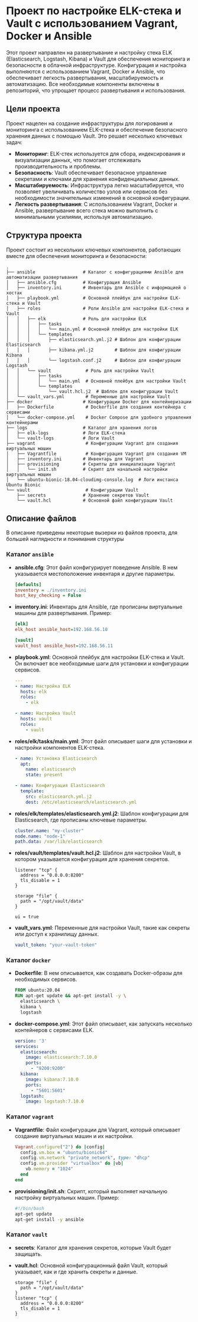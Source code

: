 # Проект по настройке ELK-стека и Vault с использованием Vagrant, Docker и Ansible

Этот проект направлен на развертывание и настройку стека ELK (Elasticsearch, Logstash, Kibana) и Vault для обеспечения мониторинга и безопасности в облачной инфраструктуре. 
Конфигурация и настройка выполняются с использованием Vagrant, Docker и Ansible, что обеспечивает легкость развертывания, масштабируемость и автоматизацию. Все необходимые 
компоненты включены в репозиторий, что упрощает процесс развертывания и использования.

## Цели проекта

Проект нацелен на создание инфраструктуры для логирования и мониторинга с использованием ELK-стека и обеспечение безопасного хранения данных с помощью Vault. Это решает 
несколько ключевых задач:
- **Мониторинг**: ELK-стек используется для сбора, индексирования и визуализации данных, что помогает отслеживать производительность и проблемы.
- **Безопасность**: Vault обеспечивает безопасное управление секретами и ключами для хранения конфиденциальных данных.
- **Масштабируемость**: Инфраструктура легко масштабируется, что позволяет увеличивать количество узлов или сервисов без необходимости значительных изменений в основной 
конфигурации.
- **Легкость развертывания**: С использованием Vagrant, Docker и Ansible, развертывание всего стека можно выполнить с минимальными усилиями, используя автоматизацию.

## Структура проекта

Проект состоит из нескольких ключевых компонентов, работающих вместе для обеспечения мониторинга и безопасности:

```
.
├── ansible                  # Каталог с конфигурациями Ansible для автоматизации развертывания
│   ├── ansible.cfg          # Конфигурация Ansible
│   ├── inventory.ini        # Инвентарь для Ansible с информацией о хостах
│   ├── playbook.yml         # Основной плейбук для настройки ELK-стека и Vault
│   ├── roles                # Роли Ansible для настройки ELK-стека и Vault
│   │   ├── elk              # Роль для настройки ELK
│   │   │   ├── tasks
│   │   │   │   └── main.yml # Основной плейбук для настройки ELK
│   │   │   └── templates
│   │   │       ├── elasticsearch.yml.j2 # Шаблон для конфигурации Elasticsearch
│   │   │       ├── kibana.yml.j2        # Шаблон для конфигурации Kibana
│   │   │       └── logstash.conf.j2     # Шаблон для конфигурации Logstash
│   │   └── vault             # Роль для настройки Vault
│   │       ├── tasks
│   │       │   └── main.yml  # Основной плейбук для настройки Vault
│   │       └── templates
│   │           └── vault.hcl.j2  # Шаблон для конфигурации Vault
│   └── vault_vars.yml        # Переменные для настройки Vault
├── docker                   # Конфигурации Docker для контейнеризации
│   ├── Dockerfile            # Dockerfile для создания контейнера с сервисами
│   └── docker-compose.yml    # Docker Compose для удобного управления контейнерами
├── logs                     # Каталог для хранения логов
│   ├── elk-logs             # Логи ELK-стека
│   └── vault-logs           # Логи Vault
├── vagrant                   # Конфигурации Vagrant для создания виртуальных машин
│   ├── Vagrantfile           # Конфигурация Vagrant для создания VM
│   ├── inventory.ini        # Инвентарь для Vagrant
│   ├── provisioning         # Скрипты для инициализации Vagrant
│   │   └── init.sh          # Скрипт для начальной настройки виртуальных машин
│   └── ubuntu-bionic-18.04-cloudimg-console.log  # Логи инстанса Ubuntu Bionic
└── vault                     # Конфигурации Vault
    ├── secrets              # Хранение секретов Vault
    └── vault.hcl            # Основной файл конфигурации Vault
```

## Описание файлов 

В описание приведены некоторые вызерки из файлов проекта, для большей наглядности и понимания структуры

### Каталог `ansible`

- **ansible.cfg**:
  Этот файл конфигурирует поведение Ansible. В нем указывается местоположение инвентаря и другие параметры.
  ```ini
  [defaults]
  inventory = ./inventory.ini
  host_key_checking = False
  ```

- **inventory.ini**:
  Инвентарь для Ansible, где прописаны виртуальные машины для развертывания. Пример:
  ```ini
  [elk]
  elk_host ansible_host=192.168.56.10

  [vault]
  vault_host ansible_host=192.168.56.11
  ```

- **playbook.yml**:
  Основной плейбук для настройки ELK-стека и Vault. Он включает все необходимые шаги для установки и конфигурации сервисов.
  ```yaml
  ---
  - name: Настройка ELK
    hosts: elk
    roles:
      - elk

  - name: Настройка Vault
    hosts: vault
    roles:
      - vault
  ```

- **roles/elk/tasks/main.yml**:
  Этот файл описывает шаги для установки и настройки компонентов ELK-стека.
  ```yaml
  - name: Установка Elasticsearch
    apt:
      name: elasticsearch
      state: present

  - name: Конфигурация Elasticsearch
    template:
      src: elasticsearch.yml.j2
      dest: /etc/elasticsearch/elasticsearch.yml
  ```

- **roles/elk/templates/elasticsearch.yml.j2**:
  Шаблон конфигурации для Elasticsearch, где прописаны ключевые параметры.
  ```yaml
  cluster.name: "my-cluster"
  node.name: "node-1"
  path.data: /var/lib/elasticsearch
  ```

- **roles/vault/templates/vault.hcl.j2**:
  Шаблон для настройки Vault, в котором указывается конфигурация для хранения секретов.
  ```hcl
  listener "tcp" {
    address = "0.0.0.0:8200"
    tls_disable = 1
  }

  storage "file" {
    path = "/opt/vault/data"
  }

  ui = true
  ```

- **vault_vars.yml**:
  Переменные для настройки Vault, такие как секреты или доступ к хранилищу данных.
  ```yaml
  vault_token: "your-vault-token"
  ```

### Каталог `docker`

- **Dockerfile**:
  В нем описывается, как создавать Docker-образы для необходимых сервисов.
  ```dockerfile
  FROM ubuntu:20.04
  RUN apt-get update && apt-get install -y \
    elasticsearch \
    kibana \
    logstash
  ```

- **docker-compose.yml**:
  Этот файл описывает, как запускать несколько контейнеров с сервисами ELK.
  ```yaml
  version: '3'
  services:
    elasticsearch:
      image: elasticsearch:7.10.0
      ports:
        - "9200:9200"
    kibana:
      image: kibana:7.10.0
      ports:
        - "5601:5601"
    logstash:
      image: logstash:7.10.0
  ```

### Каталог `vagrant`

- **Vagrantfile**:
  Файл конфигурации для Vagrant, который описывает создание виртуальных машин и их настройки.
  ```ruby
  Vagrant.configure("2") do |config|
    config.vm.box = "ubuntu/bionic64"
    config.vm.network "private_network", type: "dhcp"
    config.vm.provider "virtualbox" do |vb|
      vb.memory = "1024"
    end
  end
  ```

- **provisioning/init.sh**:
  Скрипт, который выполняет начальную настройку виртуальных машин. Пример:
  ```bash
  #!/bin/bash
  apt-get update
  apt-get install -y ansible
  ```

### Каталог `vault`

- **secrets**:
  Каталог для хранения секретов, которые Vault будет защищать.

- **vault.hcl**:
  Основной конфигурационный файл Vault, который указывает, как и где хранить секреты и данные.
  ```hcl
  storage "file" {
    path = "/opt/vault/data"
  }
  listener "tcp" {
    address = "0.0.0.0:8200"
    tls_disable = 1
  }
  ```
